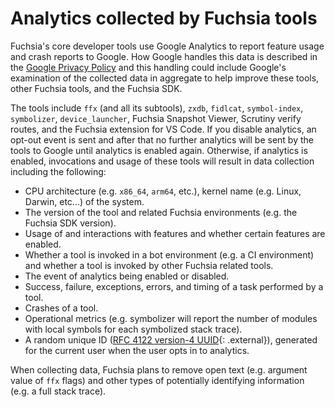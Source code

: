 # Analytics collected by Fuchsia tools

Fuchsia's core developer tools use Google Analytics to report feature usage and
crash reports to Google. How Google handles this data is described in the
[Google Privacy Policy](https://policies.google.com/privacy) and this handling
could include Google's examination of the collected data in aggregate to help
improve these tools, other Fuchsia tools, and the Fuchsia SDK.

The tools include `ffx` (and all its subtools), `zxdb`, `fidlcat`,
`symbol-index`, `symbolizer`, `device_launcher`, Fuchsia Snapshot Viewer,
Scrutiny verify routes, and the Fuchsia extension for VS Code. If you disable
analytics, an opt-out event is sent and after that no further analytics will be
sent by the tools to Google until analytics is enabled again. Otherwise, if
analytics is enabled, invocations and usage of these tools will result in data
collection including the following:

- CPU architecture (e.g. `x86_64`, `arm64`, etc.), kernel name (e.g. Linux,
  Darwin, etc...) of the system.
- The version of the tool and related Fuchsia environments (e.g. the Fuchsia SDK
  version).
- Usage of and interactions with features and whether certain features are
  enabled.
- Whether a tool is invoked in a bot environment (e.g. a CI environment) and
  whether a tool is invoked by other Fuchsia related tools.
- The event of analytics being enabled or disabled.
- Success, failure, exceptions, errors, and timing of a task performed by a tool.
- Crashes of a tool.
- Operational metrics (e.g. symbolizer will report the number of modules with
  local symbols for each symbolized stack trace).
- A random unique ID ([RFC 4122 version-4 UUID][rfc-4122]{: .external}),
  generated for the current user when the user opts in to analytics.

When collecting data, Fuchsia plans to remove open text (e.g. argument value of
`ffx` flags) and other types of potentially identifying information (e.g. a full
stack trace).

[rfc-4122]: https://datatracker.ietf.org/doc/html/rfc4122